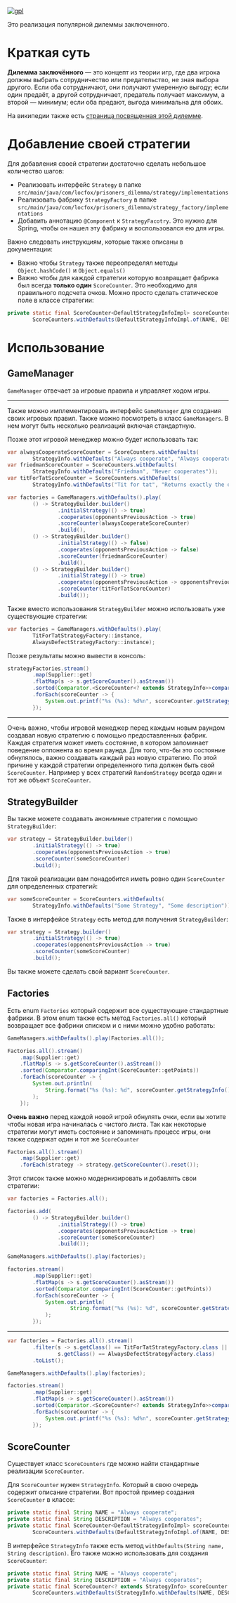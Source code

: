 [![gpl](https://img.shields.io/badge/gpl-fab387?style=for-the-badge&label=license&labelColor=1e1e2e)](https://github.com/AndyLocks/PrisonersDilemma/blob/master/LICENSE)

Это реализация популярной дилеммы заключенного.

# Краткая суть

**Дилемма заключённого** — это концепт из теории игр, где два игрока должны выбрать сотрудничество или предательство, не зная выбора другого.
Если оба сотрудничают, они получают умеренную выгоду; если один предаёт, а другой сотрудничает, предатель получает максимум, а второй — минимум; если оба предают, выгода минимальна для обоих.

На википедии также есть [страница посвященная этой дилемме](https://ru.wikipedia.org/wiki/%D0%94%D0%B8%D0%BB%D0%B5%D0%BC%D0%BC%D0%B0_%D0%B7%D0%B0%D0%BA%D0%BB%D1%8E%D1%87%D1%91%D0%BD%D0%BD%D0%BE%D0%B3%D0%BE).

# Добавление своей стратегии

Для добавления своей стратегии достаточно сделать небольшое количество шагов:

 - Реализовать интерфейс `Strategy` в папке `src/main/java/com/locfox/prisoners_dilemma/strategy/implementations`
 - Реализовать фабрику `StrategyFactory` в папке `src/main/java/com/locfox/prisoners_dilemma/strategy_factory/implementations`
 - Добавить аннотацию `@Component` к `StrategyFacotry`. Это нужно для Spring, чтобы он нашел эту фабрику и воспользовался ею для игры.

Важно следовать инструкциям, которые также описаны в документации:

 - Важно чтобы `Strategy` также переопределял методы `Object.hashCode()` и `Object.equals()`
 - Важно чтобы для каждой стратегии которую возвращает фабрика был всегда **только один** `ScoreCounter`. Это необходимо для правильного подсчета очков. Можно просто сделать статическое поле в классе стратегии:

```java
private static final ScoreCounter<DefaultStrategyInfoImpl> scoreCounter =
        ScoreCounters.withDefaults(DefaultStrategyInfoImpl.of(NAME, DESCRIPTION));
```

# Использование

## GameManager

`GameManager` отвечает за игровые правила и управляет ходом игры.

---

Также можно имплементировать интерфейс `GameManager` для создания своих игровых правил.
Также можно посмотреть в класс `GameManagers`. В нем могут быть несколько реализаций включая стандартную.

Позже этот игровой менеджер можно будет использовать так:

```java
var alwaysCooperateScoreCounter = ScoreCounters.withDefaults(
        StrategyInfo.withDefaults("Always cooperate", "Always cooperates"));
var friedmanScoreCounter = ScoreCounters.withDefaults(
        StrategyInfo.withDefaults("Friedman", "Never cooperates"));
var titForTatScoreCounter = ScoreCounters.withDefaults(
        StrategyInfo.withDefaults("Tit for tat", "Returns exactly the opponent's previous answer"));

var factories = GameManagers.withDefaults().play(
        () -> StrategyBuilder.builder()
                .initialStrategy(() -> true)
                .cooperates(opponentsPreviousAction -> true)
                .scoreCounter(alwaysCooperateScoreCounter)
                .build(),
        () -> StrategyBuilder.builder()
                .initialStrategy(() -> false)
                .cooperates(opponentsPreviousAction -> false)
                .scoreCounter(friedmanScoreCounter)
                .build(),
        () -> StrategyBuilder.builder()
                .initialStrategy(() -> true)
                .cooperates(opponentsPreviousAction -> opponentsPreviousAction)
                .scoreCounter(titForTatScoreCounter)
                .build());
```

Также вместо использования `StrategyBuilder` можно использовать уже существующие стратегии:

```java
var factories = GameManagers.withDefaults().play(
        TitForTatStrategyFactory::instance,
        AlwaysDefectStrategyFactory::instance);
```

Позже результаты можно вывести в консоль:

```java
strategyFactories.stream()
        .map(Supplier::get)
        .flatMap(s -> s.getScoreCounter().asStream())
        .sorted(Comparator.<ScoreCounter<? extends StrategyInfo>>comparingInt(ScoreCounter::getPoints).reversed())
        .forEach(scoreCounter -> {
            System.out.printf("%s (%s): %d%n", scoreCounter.getStrategyInfo().name(), scoreCounter.getStrategyInfo().description(), scoreCounter.getPoints());
        });
```

---

Очень важно, чтобы игровой менеджер перед каждым новым раундом создавал новую стратегию с помощью предоставленных фабрик.
Каждая стратегия может иметь состояние, в котором запоминает поведение оппонента во время раунда. Для того, что-бы это состояние обнулялось, важно создавать каждый раз новую стратегию.
По этой причине у каждой стратегии определенного типа должен быть свой `ScoreCounter`. Например у всех стратегий `RandomStrategy` всегда один и тот же объект `ScoreCounter`.

## StrategyBuilder

Вы также можете создавать анонимные стратегии с помощью `StrategyBuilder`:

```java
var strategy = StrategyBuilder.builder()
        .initialStrategy(() -> true)
        .cooperates(opponentsPreviousAction -> true)
        .scoreCounter(someScoreCounter)
        .build();
```

Для такой реализации вам понадобится иметь ровно один `ScoreCounter` для определенных стратегий:

```java
var someScoreCounter = ScoreCounters.withDefaults(
        StrategyInfo.withDefaults("Some Strategy", "Some description"));
```

Также в интерфейсе `Strategy` есть метод для получения `StrategyBuilder`:

```java
var strategy = Strategy.builder()
        .initialStrategy(() -> true)
        .cooperates(opponentsPreviousAction -> true)
        .scoreCounter(someScoreCounter)
        .build();
```

Вы также можете сделать свой вариант `ScoreCounter`. 

## Factories

Есть enum `Factories` который содержит все существующие стандартные фабрики. В этом enum также есть метод `Factories.all()` который возвращает все фабрики списком и с ними можно удобно работать:

```java
GameManagers.withDefaults().play(Factories.all());

Factories.all().stream()
    .map(Supplier::get)
    .flatMap(s -> s.getScoreCounter().asStream())
    .sorted(Comparator.comparingInt(ScoreCounter::getPoints))
    .forEach(scoreCounter -> {
        System.out.println(
            String.format("%s (%s): %d", scoreCounter.getStrategyInfo().name(), scoreCounter.getStrategyInfo().description(), scoreCounter.getPoints())
        );
    });
```

**Очень важно** перед каждой новой игрой обнулять очки, если вы хотите чтобы новая игра начиналась с чистого листа.
Так как некоторые стратегии могут иметь состояние и запоминать процесс игры, они также содержат один и тот же `ScoreCounter`

```java
Factories.all().stream()
    .map(Supplier::get)
    .forEach(strategy -> strategy.getScoreCounter().reset());
```

Этот список также можно модернизировать и добавлять свои стратегии:

```java
var factories = Factories.all();

factories.add(
        () -> StrategyBuilder.builder()
                .initialStrategy(() -> true)
                .cooperates(opponentsPreviousAction -> true)
                .scoreCounter(someScoreCounter)
                .build());

GameManagers.withDefaults().play(factories);

factories.stream()
        .map(Supplier::get)
        .flatMap(s -> s.getScoreCounter().asStream())
        .sorted(Comparator.comparingInt(ScoreCounter::getPoints))
        .forEach(scoreCounter -> {
            System.out.println(
                    String.format("%s (%s): %d", scoreCounter.getStrategyInfo().name(), scoreCounter.getStrategyInfo().description(), scoreCounter.getPoints())
            );
        });
```

---

```java
var factories = Factories.all().stream()
        .filter(s -> s.getClass() == TitForTatStrategyFactory.class ||
                s.getClass() == AlwaysDefectStrategyFactory.class)
        .toList();

GameManagers.withDefaults().play(factories);

factories.stream()
        .map(Supplier::get)
        .flatMap(s -> s.getScoreCounter().asStream())
        .sorted(Comparator.<ScoreCounter<? extends StrategyInfo>>comparingInt(ScoreCounter::getPoints).reversed())
        .forEach(scoreCounter -> {
            System.out.printf("%s (%s): %d%n", scoreCounter.getStrategyInfo().name(), scoreCounter.getStrategyInfo().description(), scoreCounter.getPoints());
        });
```

## ScoreCounter

Существует класс `ScoreCounters` где можно найти стандартные реализации `ScoreCounter`.

Для `ScoreCounter` нужен `StrategyInfo`. Который в свою очередь содержит описание стратегии.
Вот простой пример создания `ScoreCounter` в классе:

```java
private static final String NAME = "Always cooperate";
private static final String DESCRIPTION = "Always cooperates";
private static final ScoreCounter<DefaultStrategyInfoImpl> scoreCounter =
        ScoreCounters.withDefaults(DefaultStrategyInfoImpl.of(NAME, DESCRIPTION));
```

В интерфейсе `StrategyInfo` также есть метод `withDefaults(String name, String description)`. Его также можно использовать для создания `ScoreCounter`:

```java
private static final String NAME = "Always cooperate";
private static final String DESCRIPTION = "Always cooperates";
private static final ScoreCounter<? extends StrategyInfo> scoreCounter =
        ScoreCounters.withDefaults(StrategyInfo.withDefaults(NAME, DESCRIPTION));
```
